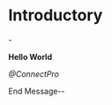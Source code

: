 <!DOCTYPE HTML>
<h1>Introductory</h1>
-<p><b>Hello World</b></p>
<p><i>@ConnectPro</i><p/>
End Message--
</div>
<!---
Lorriferr/Lorriferr is a ✨ special ✨ repository because its `README.md` (this file) appears on your GitHub profile.
You can click the Preview link to take a look at your changes.
--->
